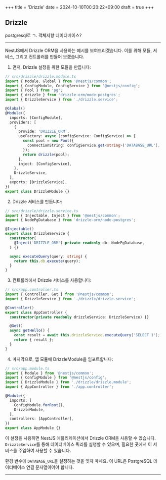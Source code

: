 +++
title = 'Drizzle'
date = 2024-10-10T00:20:22+09:00
draft = true
+++
## Drizzle

postgresql로 ㄱ.
객체지향 데이터베이스?


---

NestJS에서 Drizzle ORM을 사용하는 예시를 보여드리겠습니다. 이를 위해 모듈, 서비스, 그리고 컨트롤러를 만들어 보겠습니다.

1. 먼저, Drizzle 설정을 위한 모듈을 만듭니다:

```typescript
// src/drizzle/drizzle.module.ts
import { Module, Global } from '@nestjs/common';
import { ConfigModule, ConfigService } from '@nestjs/config';
import { Pool } from 'pg';
import { drizzle } from 'drizzle-orm/node-postgres';
import { DrizzleService } from './drizzle.service';

@Global()
@Module({
  imports: [ConfigModule],
  providers: [
    {
      provide: 'DRIZZLE_ORM',
      useFactory: async (configService: ConfigService) => {
        const pool = new Pool({
          connectionString: configService.get<string>('DATABASE_URL'),
        });
        return drizzle(pool);
      },
      inject: [ConfigService],
    },
    DrizzleService,
  ],
  exports: [DrizzleService],
})
export class DrizzleModule {}
```

2. Drizzle 서비스를 만듭니다:

```typescript
// src/drizzle/drizzle.service.ts
import { Injectable, Inject } from '@nestjs/common';
import { NodePgDatabase } from 'drizzle-orm/node-postgres';

@Injectable()
export class DrizzleService {
  constructor(
    @Inject('DRIZZLE_ORM') private readonly db: NodePgDatabase,
  ) {}

  async executeQuery(query: string) {
    return this.db.execute(query);
  }
}
```

3. 컨트롤러에서 Drizzle 서비스를 사용합니다:

```typescript
// src/app.controller.ts
import { Controller, Get } from '@nestjs/common';
import { DrizzleService } from './drizzle/drizzle.service';

@Controller()
export class AppController {
  constructor(private readonly drizzleService: DrizzleService) {}

  @Get()
  async getHello() {
    const result = await this.drizzleService.executeQuery('SELECT 1');
    return { result };
  }
}
```

4. 마지막으로, 앱 모듈에 DrizzleModule을 임포트합니다:

```typescript
// src/app.module.ts
import { Module } from '@nestjs/common';
import { ConfigModule } from '@nestjs/config';
import { DrizzleModule } from './drizzle/drizzle.module';
import { AppController } from './app.controller';

@Module({
  imports: [
    ConfigModule.forRoot(),
    DrizzleModule,
  ],
  controllers: [AppController],
})
export class AppModule {}
```

이 설정을 사용하면 NestJS 애플리케이션에서 Drizzle ORM을 사용할 수 있습니다. `DrizzleService`를 통해 데이터베이스 쿼리를 실행할 수 있으며, 필요한 곳에서 이 서비스를 주입하여 사용할 수 있습니다.

환경 변수에 `DATABASE_URL`을 설정하는 것을 잊지 마세요. 이 URL은 PostgreSQL 데이터베이스 연결 문자열이어야 합니다.

---